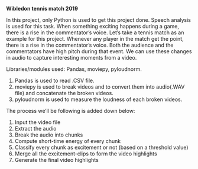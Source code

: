 **Wibledon tennis match 2019**

In this project, only Python is used to get this project done. Speech analysis is used for this task. When something exciting happens during a game, there is a rise in the commentator’s voice. Let’s take a tennis match as an example for this project. Whenever any player in the match get the point, there is a rise in the commentator’s voice. Both the audience and the commentators have high pitch during that event. We can use these changes in audio to capture interesting moments from a video.

Libraries/modules used: Pandas, moviepy, pyloudnorm.

1) Pandas is used to read .CSV file.
2) moviepy is used to break videos and to convert them into audio(.WAV file) and concatenate the broken videos.
3) pyloudnorm is used to measure the loudness of each broken videos.

The process we’ll be following is added down below:
1. Input the video file
2. Extract the audio
3. Break the audio into chunks
4. Compute short-time energy of every chunk
5. Classify every chunk as excitement or not (based on a threshold value)
6. Merge all the excitement-clips to form the video highlights
7. Generate the final video highlights
